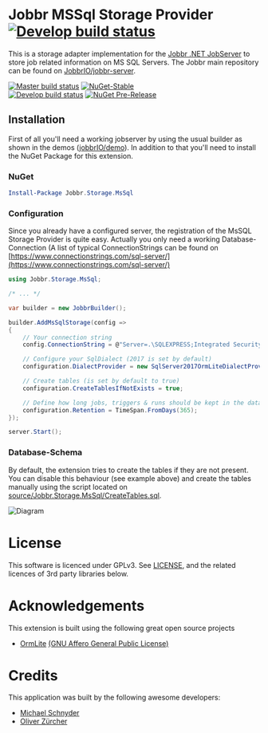 
# Jobbr MSSql Storage Provider [![Develop build status](https://img.shields.io/appveyor/ci/Jobbr/jobbr-storage-mssql/develop.svg?label=develop)](https://ci.appveyor.com/project/Jobbr/jobbr-storage-mssql)

This is a storage adapter implementation for the [Jobbr .NET JobServer](http://www.jobbr.io) to store job related information on MS SQL Servers. 
The Jobbr main repository can be found on [JobbrIO/jobbr-server](https://github.com/jobbrIO/jobbr-server).

[![Master build status](https://img.shields.io/appveyor/ci/Jobbr/jobbr-storage-mssql/master.svg?label=master)](https://ci.appveyor.com/project/Jobbr/jobbr-storage-mssql) 
[![NuGet-Stable](https://img.shields.io/nuget/v/Jobbr.Storage.MsSql.svg?label=NuGet%20stable)](https://www.nuget.org/packages/Jobbr.Storage.MsSql)  
[![Develop build status](https://img.shields.io/appveyor/ci/Jobbr/jobbr-storage-mssql/develop.svg?label=develop)](https://ci.appveyor.com/project/Jobbr/jobbr-storage-mssql) 
[![NuGet Pre-Release](https://img.shields.io/nuget/vpre/Jobbr.Storage.MsSql.svg?label=NuGet%20pre)](https://www.nuget.org/packages/Jobbr.Storage.MsSql) 

## Installation

First of all you'll need a working jobserver by using the usual builder as shown in the demos ([jobbrIO/demo](https://github.com/jobbrIO/demo)). In addition to that you'll need to install the NuGet Package for this extension.

### NuGet

```powershell
Install-Package Jobbr.Storage.MsSql
```

### Configuration

Since you already have a configured server, the registration of the MsSQL Storage Provider is quite easy. Actually you only need a working Database-Connection (A list of typical ConnectionStrings can be found on [https://www.connectionstrings.com/sql-server/](https://www.connectionstrings.com/sql-server/)

```c#
using Jobbr.Storage.MsSql;

/* ... */

var builder = new JobbrBuilder();

builder.AddMsSqlStorage(config =>
{
    // Your connection string
    config.ConnectionString = @"Server=.\SQLEXPRESS;Integrated Security=true;InitialCatalog=JobbrDemoTest;";

    // Configure your SqlDialect (2017 is set by default)
    configuration.DialectProvider = new SqlServer2017OrmLiteDialectProvider();

    // Create tables (is set by default to true)
    configuration.CreateTablesIfNotExists = true;

    // Define how long jobs, triggers & runs should be kept in the database (optional)
    configuration.Retention = TimeSpan.FromDays(365);
});

server.Start();
```

### Database-Schema

By default, the extension tries to create the tables if they are not present. You can disable this behaviour (see example above) and create the tables manually using the script located on [source/Jobbr.Storage.MsSql/CreateTables.sql](source/Jobbr.Storage.MsSql/CreateTables.sql).

![Diagram](https://raw.githubusercontent.com/jobbrIO/jobbr-storage-mssql/develop/docs/diagram.png)

# License

This software is licenced under GPLv3. See [LICENSE](LICENSE), and the related licences of 3rd party libraries below.

# Acknowledgements

This extension is built using the following great open source projects

* [OrmLite](https://github.com/ServiceStack/ServiceStack.OrmLite) 
  [(GNU Affero General Public License)](https://github.com/ServiceStack/ServiceStack.OrmLite/blob/master/license.txt)

# Credits

This application was built by the following awesome developers:
* [Michael Schnyder](https://github.com/michaelschnyder)
* [Oliver Zürcher](https://github.com/olibanjoli)
